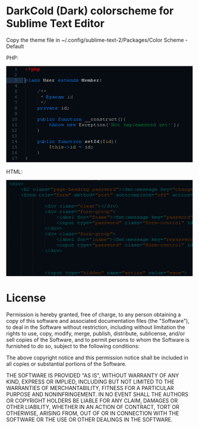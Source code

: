 DarkCold (Dark) colorscheme for Sublime Text Editor
=============

Copy the theme file in ~/.config/sublime-text-2/Packages/Color Scheme - Default

PHP:

![Alt text](screenshots/DarkCold-Php.png "DarkCold")

HTML:

![Alt text](screenshots/DarkCold-Html.png "DarkCold")


License
=============

Permission is hereby granted, free of charge, to any person obtaining a copy of this software and associated documentation files (the "Software"), to deal in the Software without restriction, including without limitation the rights to use, copy, modify, merge, publish, distribute, sublicense, and/or sell copies of the Software, and to permit persons to whom the Software is furnished to do so, subject to the following conditions:

The above copyright notice and this permission notice shall be included in all copies or substantial portions of the Software.

THE SOFTWARE IS PROVIDED "AS IS", WITHOUT WARRANTY OF ANY KIND, EXPRESS OR IMPLIED, INCLUDING BUT NOT LIMITED TO THE WARRANTIES OF MERCHANTABILITY, FITNESS FOR A PARTICULAR PURPOSE AND NONINFRINGEMENT. IN NO EVENT SHALL THE AUTHORS OR COPYRIGHT HOLDERS BE LIABLE FOR ANY CLAIM, DAMAGES OR OTHER LIABILITY, WHETHER IN AN ACTION OF CONTRACT, TORT OR OTHERWISE, ARISING FROM, OUT OF OR IN CONNECTION WITH THE SOFTWARE OR THE USE OR OTHER DEALINGS IN THE SOFTWARE.

